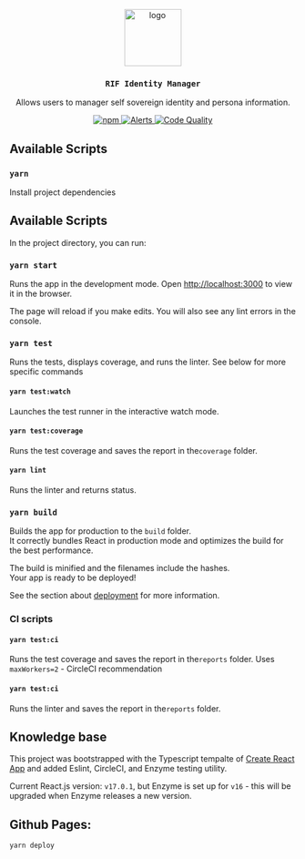 <p align="middle">
  <img src="https://www.rifos.org/assets/img/logo.svg" alt="logo" height="100" >
</p>
<h3 align="middle"><code>RIF Identity Manager</code></h3>
<p align="middle">
  Allows users to manager self sovereign identity and persona information.
</p>
<p align="middle">
  <a href="https://circleci.com/gh/rsksmart/rif-identity-manager">
    <img src="https://img.shields.io/circleci/build/github/rsksmart/rif-identity-manager?label=CircleCI" alt="npm" />
  </a>
  <a href="https://lgtm.com/projects/g/rsksmart/rif-identity-manager/alerts/">
    <img src="https://img.shields.io/lgtm/alerts/github/rsksmart/rif-identity-manager" alt="Alerts">
  </a>
  <a href="https://lgtm.com/projects/g/rsksmart/rif-identity-manager/context:javascript">
    <img src="https://img.shields.io/lgtm/grade/javascript/github/rsksmart/rif-identity-manager" alt="Code Quality">
  </a>
</p>

## Available Scripts

### `yarn`

Install project dependencies

## Available Scripts

In the project directory, you can run:

### `yarn start`

Runs the app in the development mode.
Open [http://localhost:3000](http://localhost:3000) to view it in the browser.

The page will reload if you make edits.
You will also see any lint errors in the console.

### `yarn test`

Runs the tests, displays coverage, and runs the linter. See below for more specific commands

#### `yarn test:watch`

Launches the test runner in the interactive watch mode.

#### `yarn test:coverage`

Runs the test coverage and saves the report in the`coverage` folder. 

#### `yarn lint`

Runs the linter and returns status.

### `yarn build`

Builds the app for production to the `build` folder.\
It correctly bundles React in production mode and optimizes the build for the best performance.

The build is minified and the filenames include the hashes.\
Your app is ready to be deployed!

See the section about [deployment](https://facebook.github.io/create-react-app/docs/deployment) for more information.

### CI scripts

#### `yarn test:ci`

Runs the test coverage and saves the report in the`reports` folder. Uses `maxWorkers=2` - CircleCI recommendation

#### `yarn test:ci`

Runs the linter and saves the report in the`reports` folder.

## Knowledge base

This project was bootstrapped with the Typescript tempalte of [Create React App](https://github.com/facebook/create-react-app) and added Eslint, CircleCI, and Enzyme testing utility.

Current React.js version: `v17.0.1`, but Enzyme is set up for `v16` - this will be upgraded when Enzyme releases a new version.

## Github Pages:

```
yarn deploy
```